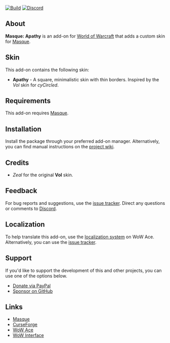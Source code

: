 [![Build][SVG-Build]][Build]
[![Discord][SVG-Discord]][Discord]

## About

**Masque: Apathy** is an add-on for [World of Warcraft] that adds a custom skin for [Masque].

## Skin

This add-on contains the following skin:

- **Apathy** - A square, minimalistic skin with thin borders. Inspired by the _Vol_ skin for _cyCircled_.

## Requirements

This add-on requires [Masque].

## Installation

Install the package through your preferred add-on manager. Alternatively, you can find manual instructions on the [project wiki][Wiki].

## Credits

- _Zeal_ for the original **Vol** skin.

## Feedback

For bug reports and suggestions, use the [issue tracker]. Direct any questions or comments to [Discord].

## Localization

To help translate this add-on, use the [localization system] on WoW Ace. Alternatively, you can use the [issue tracker].

## Support

If you'd like to support the development of this and other projects, you can use one of the options below.

- [Donate via PayPal][Donate]
- [Sponsor on GitHub][Sponsor]

## Links

- [Masque][Masque]
- [CurseForge][CurseForge]
- [WoW Ace][WoW Ace]
- [WoW Interface]

[Links]: #

[Build]: https://github.com/SFX-WoW/Masque_Apathy/actions?query=workflow%3ARelease (Build Status)
[Discord]: https://discord.gg/DDVqkd6 (Join the Discord)

[World of Warcraft]: https://worldofwarcraft.com (World of Warcraft)
[Masque]: https://github.com/SFX-WoW/Masque (Download Masque)

[Issue Tracker]: https://github.com/SFX-WoW/Masque_Apathy/issues (Report an Issue)
[Localization System]: https://www.wowace.com/projects/masque-apathy/localization (Translate on WoW Ace)
[Wiki]: https://github.com/SFX-WoW/Masque_Apathy/wiki (View the Wiki)

[Donate]: https://www.paypal.me/stormfxi (Donate via PayPal)
[Sponsor]: https://github.com/sponsors/StormFX (Sponsor on GitHub)

[CurseForge]: https://www.curseforge.com/wow/addons/masque-apathy (View on CurseForge)
[GitHub]: https://github.com/SFX-WoW/Masque_Apathy (View on GitHub)
[WoW Ace]: https://www.wowace.com/projects/masque-apathy (View on WoW Ace)
[WoW Interface]: https://www.wowinterface.com/downloads/info8870 (View on WoW Interface)

[Images]: #

[SVG-Build]: https://img.shields.io/github/workflow/status/SFX-WoW/Masque_Apathy/Release?label=Build&logo=github&logoColor=fff&style=flat-square
[SVG-Discord]: https://img.shields.io/badge/Discord-7289DA?logo=discord&logoColor=fff&style=flat-square
